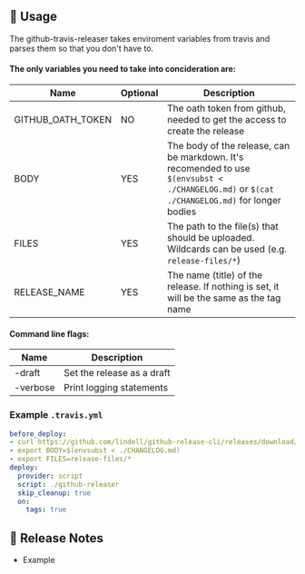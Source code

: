 🔧 Usage
----
The github-travis-releaser takes enviroment variables from travis and parses them so that you don't have to.

#### The only variables you need to take into concideration are:
| Name | Optional | Description |
|------|----------|-------------|
| GITHUB_OATH_TOKEN | NO | The oath token from github, needed to get the access to create the release |
| BODY | YES | The body of the release, can be markdown. It's recomended to use `$(envsubst < ./CHANGELOG.md)` or `$(cat ./CHANGELOG.md)` for longer bodies |
| FILES | YES | The path to the file(s) that should be uploaded. Wildcards can be used (e.g. `release-files/*`) |
| RELEASE_NAME | YES | The name (title) of the release. If nothing is set, it will be the same as the tag name |

#### Command line flags:
| Name | Description |
|------|-------------|
| -draft | Set the release as a draft |
| -verbose | Print logging statements |

### Example `.travis.yml`
```yaml
before_deploy:
- curl https://github.com/lindell/github-release-cli/releases/download/$TRAVIS_TAG/github-releaser-travis -L --output github-releaser && chmod +x github-releaser
- export BODY=$(envsubst < ./CHANGELOG.md)
- export FILES=release-files/*
deploy:
  provider: script
  script: ./github-releaser
  skip_cleanup: true
  on:
    tags: true
```

📡 Release Notes
----
* Example
